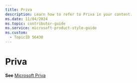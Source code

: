 ```yaml
---
title: Priva
description: Learn how to refer to Priva in your content.
ms.date: 11/04/2024
ms.topic: contributor-guide
ms.service: microsoft-product-style-guide
ms.custom:
  - TopicID 56430
---
```



# Priva

**See** [Microsoft Priva](~\a_z_names_terms\m\microsoft-priva\microsoft-priva.md)  
